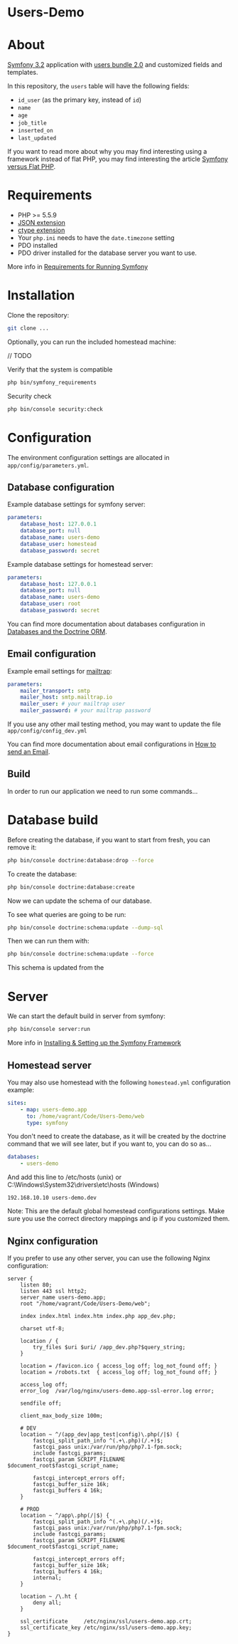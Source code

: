 Users-Demo
================


# About

[Symfony 3.2](http://symfony.com/doc/3.1/index.html) application with [users bundle 2.0](http://symfony.com/doc/2.0/bundles/FOSUserBundle/index.html) and customized fields and templates.

In this repository, the `users` table will have the following fields:
- `id_user` (as the primary key, instead of `id`)
- `name`
- `age`
- `job_title`
- `inserted_on`
- `last_updated`

If you want to read more about why you may find interesting using a framework instead of flat PHP, you may find interesting the article [Symfony versus Flat PHP](http://symfony.com/doc/3.2/introduction/from_flat_php_to_symfony2.html).

# Requirements

- PHP >= 5.5.9
- [JSON extension](https://php.net/manual/book.json.php)
- [ctype extension](https://php.net/manual/book.ctype.php)
- Your `php.ini` needs to have the `date.timezone` setting
- PDO installed
- PDO driver installed for the database server you want to use.

More info in [Requirements for Running Symfony](http://symfony.com/doc/3.2/reference/requirements.html)


# Installation

Clone the repository:

```bash
git clone ...
```

Optionally, you can run the included homestead machine:

// TODO

Verify that the system is compatible

```bash
php bin/symfony_requirements
```

Security check

```bash
php bin/console security:check
```

# Configuration

The environment configuration settings are allocated in `app/config/parameters.yml`.

## Database configuration

Example database settings for symfony server:

```yaml
parameters:
    database_host: 127.0.0.1
    database_port: null
    database_name: users-demo
    database_user: homestead
    database_password: secret
```

Example database settings for homestead server:

```yaml
parameters:
    database_host: 127.0.0.1
    database_port: null
    database_name: users-demo
    database_user: root
    database_password: secret
```

You can find more documentation about databases configuration in [Databases and the Doctrine ORM](http://symfony.com/doc/3.2/doctrine.html).

## Email configuration

Example email settings for [mailtrap](https://mailtrap.io/):

```yaml
parameters:
    mailer_transport: smtp
    mailer_host: smtp.mailtrap.io
    mailer_user: # your mailtrap user
    mailer_password: # your mailtrap password
```

If you use any other mail testing method, you may want to update the file `app/config/config_dev.yml`

You can find more documentation about email configurations in [How to send an Email](http://symfony.com/doc/3.2/email.html).

## Build

In order to run our application we need to run some commands...

# Database build

Before creating the database, if you want to start from fresh, you can remove it:

```bash
php bin/console doctrine:database:drop --force
```

To create the database:

```bash
php bin/console doctrine:database:create
```

Now we can update the schema of our database.

To see what queries are going to be run:

```bash
php bin/console doctrine:schema:update --dump-sql
```

Then we can run them with:

```bash
php bin/console doctrine:schema:update --force
```

This schema is updated from the 

# Server

We can start the default build in server from symfony:

```bash
php bin/console server:run
```

More info in [Installing & Setting up the Symfony Framework](http://symfony.com/doc/3.2/setup.html)

## Homestead server

You may also use homestead with the following `homestead.yml` configuration example:

```yaml
sites:
    - map: users-demo.app
      to: /home/vagrant/Code/Users-Demo/web
      type: symfony
```

You don't need to create the database, as it will be created by the doctrine command that we will see later, but if you want to, you can do so as...

```yaml
databases:
    - users-demo
```

And add this line to /etc/hosts (unix) or C:\Windows\System32\drivers\etc\hosts (Windows)

```text
192.168.10.10 users-demo.dev
```

Note: This are the default global homestead configurations settings. Make sure you use the correct directory mappings and ip if you customized them.

## Nginx configuration

If you prefer to use any other server, you can use the following Nginx configuration:

```
server {
    listen 80;
    listen 443 ssl http2;
    server_name users-demo.app;
    root "/home/vagrant/Code/Users-Demo/web";

    index index.html index.htm index.php app_dev.php;

    charset utf-8;

    location / {
        try_files $uri $uri/ /app_dev.php?$query_string;
    }

    location = /favicon.ico { access_log off; log_not_found off; }
    location = /robots.txt  { access_log off; log_not_found off; }

    access_log off;
    error_log  /var/log/nginx/users-demo.app-ssl-error.log error;

    sendfile off;

    client_max_body_size 100m;

    # DEV
    location ~ ^/(app_dev|app_test|config)\.php(/|$) {
        fastcgi_split_path_info ^(.+\.php)(/.+)$;
        fastcgi_pass unix:/var/run/php/php7.1-fpm.sock;
        include fastcgi_params;
        fastcgi_param SCRIPT_FILENAME $document_root$fastcgi_script_name;

        fastcgi_intercept_errors off;
        fastcgi_buffer_size 16k;
        fastcgi_buffers 4 16k;
    }

    # PROD
    location ~ ^/app\.php(/|$) {
        fastcgi_split_path_info ^(.+\.php)(/.+)$;
        fastcgi_pass unix:/var/run/php/php7.1-fpm.sock;
        include fastcgi_params;
        fastcgi_param SCRIPT_FILENAME $document_root$fastcgi_script_name;

        fastcgi_intercept_errors off;
        fastcgi_buffer_size 16k;
        fastcgi_buffers 4 16k;
        internal;
    }

    location ~ /\.ht {
        deny all;
    }

    ssl_certificate     /etc/nginx/ssl/users-demo.app.crt;
    ssl_certificate_key /etc/nginx/ssl/users-demo.app.key;
}

```

